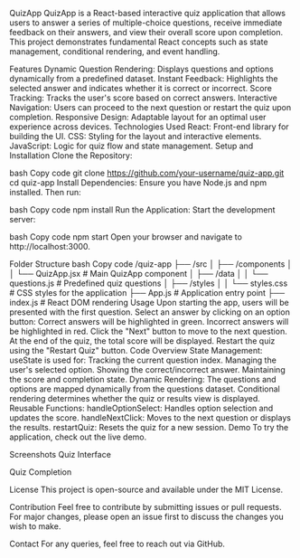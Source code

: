 QuizApp
QuizApp is a React-based interactive quiz application that allows users to answer a series of multiple-choice questions, receive immediate feedback on their answers, and view their overall score upon completion. This project demonstrates fundamental React concepts such as state management, conditional rendering, and event handling.

Features
Dynamic Question Rendering: Displays questions and options dynamically from a predefined dataset.
Instant Feedback: Highlights the selected answer and indicates whether it is correct or incorrect.
Score Tracking: Tracks the user's score based on correct answers.
Interactive Navigation: Users can proceed to the next question or restart the quiz upon completion.
Responsive Design: Adaptable layout for an optimal user experience across devices.
Technologies Used
React: Front-end library for building the UI.
CSS: Styling for the layout and interactive elements.
JavaScript: Logic for quiz flow and state management.
Setup and Installation 
Clone the Repository:

bash
Copy code
git clone https://github.com/your-username/quiz-app.git
cd quiz-app
Install Dependencies: Ensure you have Node.js and npm installed. Then run:

bash
Copy code
npm install
Run the Application: Start the development server:

bash
Copy code
npm start
Open your browser and navigate to http://localhost:3000.

Folder Structure
bash
Copy code
/quiz-app
  ├── /src
  │   ├── /components
  │   │   └── QuizApp.jsx    # Main QuizApp component
  │   ├── /data
  │   │   └── questions.js   # Predefined quiz questions
  │   ├── /styles
  │   │   └── styles.css     # CSS styles for the application
  ├── App.js                 # Application entry point
  ├── index.js               # React DOM rendering
Usage
Upon starting the app, users will be presented with the first question.
Select an answer by clicking on an option button:
Correct answers will be highlighted in green.
Incorrect answers will be highlighted in red.
Click the "Next" button to move to the next question.
At the end of the quiz, the total score will be displayed.
Restart the quiz using the "Restart Quiz" button.
Code Overview
State Management: useState is used for:
Tracking the current question index.
Managing the user's selected option.
Showing the correct/incorrect answer.
Maintaining the score and completion state.
Dynamic Rendering:
The questions and options are mapped dynamically from the questions dataset.
Conditional rendering determines whether the quiz or results view is displayed.
Reusable Functions:
handleOptionSelect: Handles option selection and updates the score.
handleNextClick: Moves to the next question or displays the results.
restartQuiz: Resets the quiz for a new session.
Demo
To try the application, check out the live demo.

Screenshots
Quiz Interface

Quiz Completion

License
This project is open-source and available under the MIT License.

Contribution
Feel free to contribute by submitting issues or pull requests. For major changes, please open an issue first to discuss the changes you wish to make.

Contact
For any queries, feel free to reach out via GitHub.